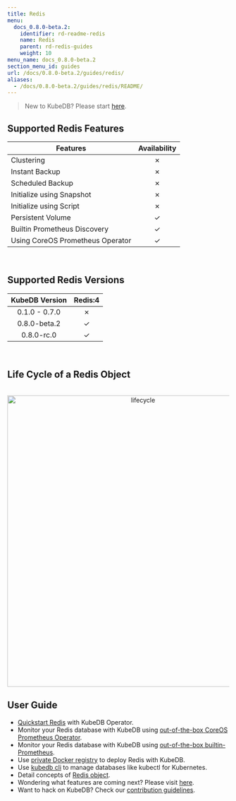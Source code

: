 ```yaml
---
title: Redis
menu:
  docs_0.8.0-beta.2:
    identifier: rd-readme-redis
    name: Redis
    parent: rd-redis-guides
    weight: 10
menu_name: docs_0.8.0-beta.2
section_menu_id: guides
url: /docs/0.8.0-beta.2/guides/redis/
aliases:
  - /docs/0.8.0-beta.2/guides/redis/README/
---
```


> New to KubeDB? Please start [here](/docs/0.8.0-rc.0/concepts/README).

## Supported Redis Features

|Features                                                | Availability |
|--------------------------------------------------------|:------------:|
|Clustering                                              | &#10007;     |
|Instant Backup                                          | &#10007;     |
|Scheduled Backup                                        | &#10007;     |
|Initialize using Snapshot                               | &#10007;     |
|Initialize using Script                                 | &#10007;     |
|Persistent Volume                                       | &#10003;     |
|Builtin Prometheus Discovery                            | &#10003;     |
|Using CoreOS Prometheus Operator                        | &#10003;     |

<br/>

## Supported Redis Versions

| KubeDB Version | Redis:4  |
|:--------------:|:--------:|
| 0.1.0 - 0.7.0  | &#10007; |
| 0.8.0-beta.2   | &#10003; |
| 0.8.0-rc.0   | &#10003; |

<br/>

## Life Cycle of a Redis Object

<p align="center">
  <img alt="lifecycle"  src="/docs/0.8.0-rc.0/images/redis/redis-lifecycle.png" width="600" height="660">
</p>

## User Guide

- [Quickstart Redis](/docs/0.8.0-rc.0/guides/redis/quickstart/quickstart) with KubeDB Operator.
- Monitor your Redis database with KubeDB using [out-of-the-box CoreOS Prometheus Operator](/docs/0.8.0-rc.0/guides/redis/monitoring/using-coreos-prometheus-operator).
- Monitor your Redis database with KubeDB using [out-of-the-box builtin-Prometheus](/docs/0.8.0-rc.0/guides/redis/monitoring/using-builtin-prometheus).
- Use [private Docker registry](/docs/0.8.0-rc.0/guides/redis/private-registry/using-private-registry) to deploy Redis with KubeDB.
- Use [kubedb cli](/docs/0.8.0-rc.0/guides/redis/cli/cli) to manage databases like kubectl for Kubernetes.
- Detail concepts of [Redis object](/docs/0.8.0-rc.0/concepts/databases/redis).
- Wondering what features are coming next? Please visit [here](/docs/0.8.0-rc.0/roadmap).
- Want to hack on KubeDB? Check our [contribution guidelines](/docs/0.8.0-rc.0/CONTRIBUTING).
